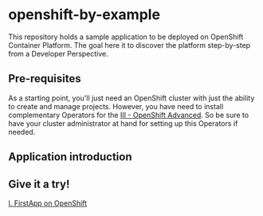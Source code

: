 # openshift-by-example

This repository holds a sample application to be deployed on OpenShift Container Platform. The goal here it to discover the platform step-by-step from a Developer Perspective.

## Pre-requisites

As a starting point, you'll just need an OpenShift cluster with just the ability to create and manage projects. However, you have need to install complementary Operators for the [III - OpenShift Advanced](III-OpenShift-Advanced.md). So be sure to have your cluster administrator at hand for setting up this Operators if needed. 

## Application introduction


## Give it a try!

[I. FirstApp on OpenShift](I-First-App-on-OpenShift.md)
